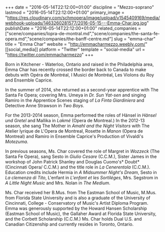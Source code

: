+++
date = "2016-05-14T22:12:00+01:00"
discipline = "Mezzo-soprano"
lastmod = "2016-05-14T22:12:00+01:00"
primary_image = "https://res.cloudinary.com/schmopera/image/upload/v1545409169/media/webhook-uploads/1463260281577/2016-05-15---Emma-Char.jpg.jpg"
publishDate = "2016-05-14T22:12:00+01:00"
related_companies = ["scene/companies/lopra-de-montral.md","scene/companies/the-santa-fe-opera.md","scene/companies/the-banff-centre.md"]
slug = "emma-char"
title = "Emma Char"
website = "http://emmacharmezzo.weebly.com/"
[[social_media]]
platform = "Twitter"
template = "social-media"
url = "https://twitter.com/emmacharmezzo"
+++

Born in Kitchener - Waterloo, Ontario and raised in the Philadelphia area, Emma Char has recently crossed the border back to Canada to make debuts with Opéra de Montréal, I Musici de Montréal, Les Violons du Roy and Ensemble Caprice. 

In the summer of 2014, she returned as a second-year apprentice with The Santa Fe Opera; covering Mrs. Umeya in *Dr. Sun Yat-sen* and singing Ramiro in the Apprentice Scenes staging of *La Finta Giardiniera* and Detective Anne Strawson in *Two Boys*.

For the 2013-2014 season, Emma performed the roles of Hänsel in *Hänsel und Gretel* and Mallika in *Lakmé* (Opera de Montreal.) In the 2012-13 season, she sang The Mother in *Amahl and the Night Visitors* with The Atelier lyrique de L'Opera de Montreal, Rosette in *Manon* (Opera de Montreal) and Ramiro in Ensemble Caprice's Production of Vivaldi's *Motezuma*. 

In previous seasons, Ms. Char covered the role of Margret in *Wozzeck* (The Santa Fe Opera), sang Sesto in *Giulio Cesare* (C.C.M.), Sister James in the workshop of John Patrick Shanley and Douglas Cuomo's* Doubt* (Cincinnati Opera/ C.C.M.) and the title role in *La Cenerentola* (C.C.M.).  Education credits include Hermia in *A Midsummer Night's Dream*, Sesto in *La clemenza di Tito*, L'enfant in *L'enfant et les Sortiléges*, Mrs. Segstrom in *A Little Night Music* and Mrs. Nolan in *The Medium*. 

Ms. Char received her B.Mus. from The Eastman School of Music, M.Mus. from Florida State University and is also a graduate of the University of Cincinnati, College - Conservatory of Music's Artist Diploma Program. Emma was generously supported by the Howard Hansen Scholarship (Eastman School of Music),  the Gallaher Award at Florida State University, and the Corbett Scholarship (C.C.M.) Ms. Char holds Dual U.S. and Canadian Citizenship and currently resides in Toronto, Ontario. 
